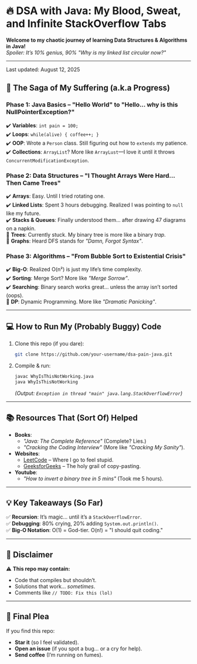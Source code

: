 # **🔥 DSA with Java: My Blood, Sweat, and Infinite StackOverflow Tabs**  

**Welcome to my chaotic journey of learning Data Structures & Algorithms in Java!**  
*Spoiler: It’s 10% genius, 90% "Why is my linked list circular now?"*  

---

Last updated: August 12, 2025

## **📜 The Saga of My Suffering (a.k.a Progress)**  

### **Phase 1: Java Basics – "Hello World" to "Hello… why is this NullPointerException?"**  
✔️ **Variables**: `int pain = 100;`  
✔️ **Loops**: `while(alive) { coffee++; }`  
✔️ **OOP**: Wrote a `Person` class. Still figuring out how to `extends` my patience.  
✔️ **Collections**: `ArrayList`? More like `ArrayLust`—I love it until it throws `ConcurrentModificationException`.  

### **Phase 2: Data Structures – "I Thought Arrays Were Hard… Then Came Trees"**  
✔️ **Arrays**: Easy. Until I tried rotating one.  
✔️ **Linked Lists**: Spent 3 hours debugging. Realized I was pointing to `null` like my future.  
✔️ **Stacks & Queues**: Finally understood them… after drawing 47 diagrams on a napkin.  
🔲 **Trees**: Currently stuck. My binary tree is more like a binary *trap*.  
🔲 **Graphs**: Heard DFS stands for *"Damn, Forgot Syntax"*.  

### **Phase 3: Algorithms – "From Bubble Sort to Existential Crisis"**  
✔️ **Big-O**: Realized O(n²) is just my life’s time complexity.  
✔️ **Sorting**: Merge Sort? More like *"Merge Sorrow"*.  
✔️ **Searching**: Binary search works great… unless the array isn’t sorted (oops).  
🔲 **DP**: Dynamic Programming. More like *"Dramatic Panicking"*.  

---

## **💻 How to Run My (Probably Buggy) Code**  
1. Clone this repo (if you dare):  
   ```bash
   git clone https://github.com/your-username/dsa-pain-java.git
   ```  
2. Compile & run:  
   ```bash
   javac WhyIsThisNotWorking.java
   java WhyIsThisNotWorking
   ```  
   *(Output: `Exception in thread "main" java.lang.StackOverflowError`)*  

---

## **📚 Resources That (Sort Of) Helped**  
- **Books**:  
  - *"Java: The Complete Reference"* (Complete? Lies.)  
  - *"Cracking the Coding Interview"* (More like *"Cracking My Sanity"*).  
- **Websites**:  
  - [LeetCode](https://leetcode.com/) – Where I go to feel stupid.  
  - [GeeksforGeeks](https://www.geeksforgeeks.org/) – The holy grail of copy-pasting.  
- **Youtube**:  
  - *"How to invert a binary tree in 5 mins"* (Took me 5 hours).  

---

## **💡 Key Takeaways (So Far)**  
✅ **Recursion**: It’s magic… until it’s a `StackOverflowError`.  
✅ **Debugging**: 80% crying, 20% adding `System.out.println()`.  
✅ **Big-O Notation**: O(1) = God-tier. O(n!) = "I should quit coding."  

---

## **🚨 Disclaimer**  
⚠️ **This repo may contain:**  
- Code that compiles but shouldn’t.  
- Solutions that work… *sometimes*.  
- Comments like `// TODO: Fix this (lol)`  

---

## **🙏 Final Plea**  
If you find this repo:  
- **Star it** (so I feel validated).  
- **Open an issue** (if you spot a bug… or a cry for help).  
- **Send coffee** (I’m running on fumes).  



<!-- hello -->